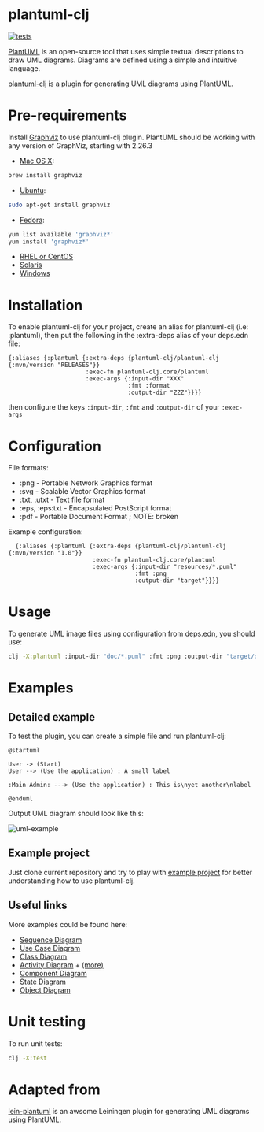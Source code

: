 plantuml-clj
=============

[![tests](https://github.com/jeremyvdw/plantuml-clj/actions/workflows/clojure.yml/badge.svg?branch=main)](https://github.com/jeremyvdw/plantuml-clj/actions/workflows/clojure.yml)

[PlantUML](http://plantuml.sourceforge.net) is an open-source tool that uses simple textual descriptions to draw UML diagrams. Diagrams are defined using a simple and intuitive language.

[plantuml-clj](https://github.com/jeremyvdw/plantuml-clj) is a plugin for generating UML diagrams using PlantUML.

Pre-requirements
================

Install [Graphviz](http://www.graphviz.org) to use plantuml-clj plugin. PlantUML should be working with any version of GraphViz, starting with 2.26.3

* [Mac OS X](http://www.graphviz.org/Download_macos.php):
```bash
brew install graphviz
```
* [Ubuntu](http://www.graphviz.org/Download_linux_ubuntu.php):
```bash
sudo apt-get install graphviz
```
* [Fedora](http://www.graphviz.org/Download_linux_fedora.php):
```bash
yum list available 'graphviz*'
yum install 'graphviz*'
```
* [RHEL or CentOS](http://www.graphviz.org/Download_linux_rhel.php)
* [Solaris](http://www.graphviz.org/Download_solaris.php)
* [Windows](http://www.graphviz.org/Download_windows.php)


Installation
============

To enable plantuml-clj for your project, create an alias for plantuml-clj (i.e: :plantuml), then put the following in the :extra-deps alias of your deps.edn file:

```edn
{:aliases {:plantuml {:extra-deps {plantuml-clj/plantuml-clj {:mvn/version "RELEASES"}}
                      :exec-fn plantuml-clj.core/plantuml
                      :exec-args {:input-dir "XXX"
                                  :fmt :format
                                  :output-dir "ZZZ"}}}}
```

then configure the keys `:input-dir`, `:fmt` and `:output-dir` of your `:exec-args` 

Configuration
=============

File formats:
- :png - Portable Network Graphics format
- :svg - Scalable Vector Graphics format
- :txt, :utxt - Text file format
- :eps, :eps:txt - Encapsulated PostScript format
- :pdf - Portable Document Format ; NOTE: broken

<!---
- :html, :html5 - HTML documents
- :mjpeg - MJPEG format
-->

Example configuration:

```edn
  {:aliases {:plantuml {:extra-deps {plantuml-clj/plantuml-clj {:mvn/version "1.0"}}
                        :exec-fn plantuml-clj.core/plantuml
                        :exec-args {:input-dir "resources/*.puml"
                                    :fmt :png
                                    :output-dir "target"}}}}
```


Usage
=====

To generate UML image files using configuration from deps.edn, you should use:

```bash
clj -X:plantuml :input-dir "doc/*.puml" :fmt :png :output-dir "target/doc"
```

Examples
========

Detailed example
----------------

To test the plugin, you can create a simple file and run plantuml-clj:
```
@startuml

User -> (Start)
User --> (Use the application) : A small label

:Main Admin: ---> (Use the application) : This is\nyet another\nlabel

@enduml
```
Output UML diagram should look like this:

![uml-example](http://plantuml.sourceforge.net/imgp/usecase_003.png)


Example project
---------------

Just clone current repository and try to play with [example project](https://github.com/jeremyvdw/plantuml-clj/tree/master/example) for better understanding how to use plantuml-clj.


Useful links
------------

More examples could be found here:
- [Sequence Diagram](http://plantuml.sourceforge.net/sequence.html)
- [Use Case Diagram](http://plantuml.sourceforge.net/usecase.html)
- [Class Diagram](http://plantuml.sourceforge.net/classes.html)
- [Activity Diagram](http://plantuml.sourceforge.net/activity.html) + [(more)](http://plantuml.sourceforge.net/activity2.html)
- [Component Diagram](http://plantuml.sourceforge.net/component.html)
- [State Diagram](http://plantuml.sourceforge.net/state.html)
- [Object Diagram](http://plantuml.sourceforge.net/objects.html)


Unit testing
============

To run unit tests:

```bash
clj -X:test
```

Adapted from
============

[lein-plantuml](https://github.com/vbauer/lein-plantuml) is an awsome Leiningen plugin for generating UML diagrams using PlantUML.
